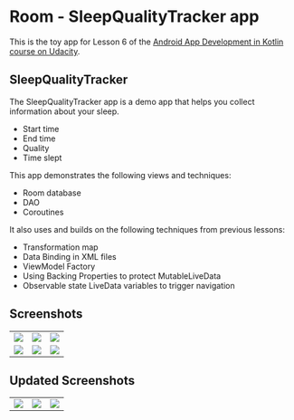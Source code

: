 # Room - SleepQualityTracker app

This is the toy app for Lesson 6 of the [Android App Development in Kotlin course on Udacity](https://www.udacity.com/course/???).

## SleepQualityTracker

The SleepQualityTracker app is a demo app that helps you collect information about your sleep. 
* Start time
* End time
* Quality
* Time slept

This app demonstrates the following views and techniques:
* Room database
* DAO
* Coroutines

It also uses and builds on the following techniques from previous lessons:
* Transformation map
* Data Binding in XML files
* ViewModel Factory
* Using Backing Properties to protect MutableLiveData
* Observable state LiveData variables to trigger navigation

## Screenshots

<table>
  <tr>
    <td>
      <img src = "https://user-images.githubusercontent.com/29761752/229387858-b11736aa-e072-4459-b65e-0045a435cdaf.png"/>
    </td>
    <td>
      <img src = "https://user-images.githubusercontent.com/29761752/229387867-6f6bc249-48d2-4df8-aa58-ea4a6e382f63.png"/>
    </td>
    <td>
      <img src = "https://user-images.githubusercontent.com/29761752/229387880-da07a402-d366-4c3b-9c9c-ced7bf59725b.png"/>
    </td>
  </tr>
  <tr>
    <td>
      <img src = "https://user-images.githubusercontent.com/29761752/229387884-33314025-abf2-416f-8544-481f3614fd44.png"/>
    </td>
    <td>
      <img src = "https://user-images.githubusercontent.com/29761752/229387892-b7acd039-d5ea-412e-b1ed-e5f0cbd17573.png"/>
    </td>
    <td>
      <img src = "https://user-images.githubusercontent.com/29761752/229387898-4a29e827-1b1f-4791-adf8-4d81fd9e5f68.png"/>
    </td>
  </tr>
</table>

## Updated Screenshots
<table>
  <tr>
    <td>
      <img src = "https://user-images.githubusercontent.com/29761752/229701466-fd0e488c-81d1-4c5f-9890-363a6befc5fa.png"/>
    </td>
    <td>
      <img src = "https://user-images.githubusercontent.com/29761752/229700975-92805691-755f-498d-aa5a-7a3c0513a871.png"/>
    </td>
    <td>
      <img src = "https://user-images.githubusercontent.com/29761752/229701046-7199d233-2ffd-45b9-ae34-7f5277c0ab51.png"/>
    </td>
  </tr>
</table>
